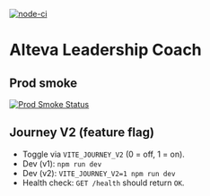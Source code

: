 [![node-ci](https://github.com/Ivan2san/Alteva-Leadership-Coach-Clean/actions/workflows/node-ci.yml/badge.svg?branch=main)](https://github.com/Ivan2san/Alteva-Leadership-Coach-Clean/actions/workflows/node-ci.yml)

# Alteva Leadership Coach

## Prod smoke
[![Prod Smoke Status](https://github.com/Ivan2san/Alteva-Leadership-Coach-Clean/actions/workflows/smoke-status.yml/badge.svg)](../../actions/workflows/smoke-status.yml)

## Journey V2 (feature flag)
- Toggle via `VITE_JOURNEY_V2` (0 = off, 1 = on).  
- Dev (v1): `npm run dev`  
- Dev (v2): `VITE_JOURNEY_V2=1 npm run dev`  
- Health check: `GET /health` should return `OK`.

